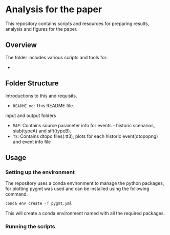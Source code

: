 # Analysis for the paper
This repository contains scripts and resources for preparing results, analysis and figures for the paper.

## Overview
The folder includes various scripts and tools for:

- 

## Folder Structure
Introductions to this and requisits.
- `README.md`: This README file.

input and output folders
- `MAP`: Contains source parameter info for events - historic scenarios, slab(typeA) and sift(typeB).
- `TS`: Contains dtopo files(.tt3), plots for each historic event(dtopopng) and event info file

## Usage

### Setting up the environment
The repository uses a conda environment to manage the python packages, for plotting pygmt was used and can be installed using the following command.

```bash
conda env create -f pygmt.yml
```
This will create a conda environment named with all the required packages.

### Running the scripts
